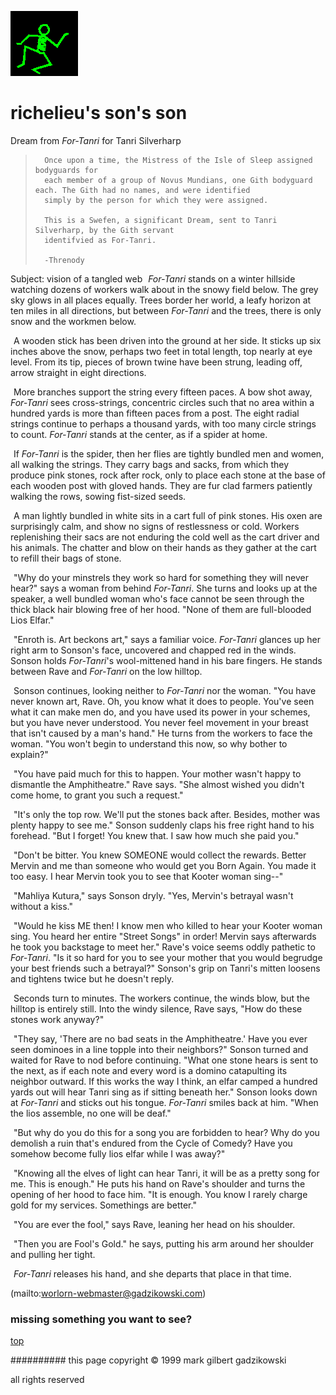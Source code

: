 ![dancer](assets/dancer.gif)

# richelieu's son's son



 Dream from *For-Tanri* for Tanri Silverharp

> 
> 		Once upon a time, the Mistress of the Isle of Sleep assigned bodyguards for
> 		each member of a group of Novus Mundians, one Gith bodyguard each. The Gith had no names, and were identified 
> 		simply by the person for which they were assigned.
> 		
> 		This is a Swefen, a significant Dream, sent to Tanri Silverharp, by the Gith servant 
> 		identifvied as For-Tanri.
> 		
> 		-Threnody
> 	

 





 Subject: vision of a tangled web 
 ![xparent](assets/xparent.gif)  *For-Tanri* stands on a winter hillside watching dozens of workers walk about in the snowy field below. The grey sky glows in all places equally. Trees border her world, a leafy horizon at ten miles in all directions, but between *For-Tanri* and the trees, there is only snow and the workmen below. 


 ![xparent](assets/xparent.gif)  A wooden stick has been driven into the ground at her side. It sticks up six inches above the snow, perhaps two feet in total length, top nearly at eye level. From its tip, pieces of brown twine have been strung, leading off, arrow straight in eight directions. 


 ![xparent](assets/xparent.gif)  More branches support the string every fifteen paces. A bow shot away, *For-Tanri* sees cross-strings, concentric circles such that no area within a hundred yards is more than fifteen paces from a post. The eight radial strings continue to perhaps a thousand yards, with too many circle strings to count. *For-Tanri* stands at the center, as if a spider at home. 


 ![xparent](assets/xparent.gif)  If *For-Tanri* is the spider, then her flies are tightly bundled men and women, all walking the strings. They carry bags and sacks, from which they produce pink stones, rock after rock, only to place each stone at the base of each wooden post with gloved hands. They are fur clad farmers patiently walking the rows, sowing fist-sized seeds. 


 ![xparent](assets/xparent.gif)  A man lightly bundled in white sits in a cart full of pink stones. His oxen are surprisingly calm, and show no signs of restlessness or cold. Workers replenishing their sacs are not enduring the cold well as the cart driver and his animals. The chatter and blow on their hands as they gather at the cart to refill their bags of stone. 


 ![xparent](assets/xparent.gif)  "Why do your minstrels they work so hard for something they will never hear?" says a woman from behind *For-Tanri*. She turns and looks up at the speaker, a well bundled woman who's face cannot be seen through the thick black hair blowing free of her hood. "None of them are full-blooded Lios Elfar." 


 ![xparent](assets/xparent.gif)  "Enroth is. Art beckons art," says a familiar voice. *For-Tanri* glances up her right arm to Sonson's face, uncovered and chapped red in the winds. Sonson holds *For-Tanri*'s wool-mittened hand in his bare fingers. He stands between Rave and *For-Tanri* on the low hilltop. 


 ![xparent](assets/xparent.gif)  Sonson continues, looking neither to *For-Tanri* nor the woman. "You have never known art, Rave. Oh, you know what it does to people. You've seen what it can make men do, and you have used its power in your schemes, but you have never understood. You never feel movement in your breast that isn't caused by a man's hand." He turns from the workers to face the woman. "You won't begin to understand this now, so why bother to explain?" 


 ![xparent](assets/xparent.gif)  "You have paid much for this to happen. Your mother wasn't happy to dismantle the Amphitheatre." Rave says. "She almost wished you didn't come home, to grant you such a request." 


 ![xparent](assets/xparent.gif)  "It's only the top row. We'll put the stones back after. Besides, mother was plenty happy to see me." Sonson suddenly claps his free right hand to his forehead. "But I forget! You knew that. I saw how much she paid you." 


 ![xparent](assets/xparent.gif)  "Don't be bitter. You knew SOMEONE would collect the rewards. Better Mervin and me than someone who would get you Born Again. You made it too easy. I hear Mervin took you to see that Kooter woman sing--" 


 ![xparent](assets/xparent.gif)  "Mahliya Kutura," says Sonson dryly. "Yes, Mervin's betrayal wasn't without a kiss." 


 ![xparent](assets/xparent.gif)  "Would he kiss ME then! I know men who killed to hear your Kooter woman sing. You heard her entire "Street Songs" in order! Mervin says afterwards he took you backstage to meet her." Rave's voice seems oddly pathetic to *For-Tanri*. "Is it so hard for you to see your mother that you would begrudge your best friends such a betrayal?" Sonson's grip on Tanri's mitten loosens and tightens twice but he doesn't reply. 


 ![xparent](assets/xparent.gif)  Seconds turn to minutes. The workers continue, the winds blow, but the hilltop is entirely still. Into the windy silence, Rave says, "How do these stones work anyway?" 


 ![xparent](assets/xparent.gif)  "They say, 'There are no bad seats in the Amphitheatre.' Have you ever seen dominoes in a line topple into their neighbors?" Sonson turned and waited for Rave to nod before continuing. "What one stone hears is sent to the next, as if each note and every word is a domino catapulting its neighbor outward. If this works the way I think, an elfar camped a hundred yards out will hear Tanri sing as if sitting beneath her." Sonson looks down at *For-Tanri* and sticks out his tongue. *For-Tanri* smiles back at him. "When the lios assemble, no one will be deaf." 


 ![xparent](assets/xparent.gif)  "But why do you do this for a song you are forbidden to hear? Why do you demolish a ruin that's endured from the Cycle of Comedy? Have you somehow become fully lios elfar while I was away?" 


 ![xparent](assets/xparent.gif)  "Knowing all the elves of light can hear Tanri, it will be as a pretty song for me. This is enough." He puts his hand on Rave's shoulder and turns the opening of her hood to face him. "It is enough. You know I rarely charge gold for my services. Somethings are better." 


 ![xparent](assets/xparent.gif)  "You are ever the fool," says Rave, leaning her head on his shoulder. 


 ![xparent](assets/xparent.gif)  "Then you are Fool's Gold." he says, putting his arm around her shoulder and pulling her tight. 


 ![xparent](assets/xparent.gif)  *For-Tanri* releases his hand, and she departs that place in that time. 



 (mailto:worlorn-webmaster@gadzikowski.com) 

 
### missing something you want to see?



 [top](#top) 

 
########## this page copyright © 1999 mark gilbert gadzikowski

 all rights reserved